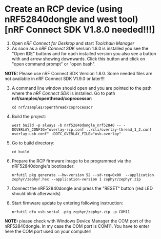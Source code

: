 # Create an RCP device (using nRF52840dongle and west tool)  [nRF Connect SDK V1.8.0 needed!!!]

1. Open *nRF Connect for Desktop* and start *Toolchain Manager*
2. As soon as a *nRF Connect SDK* version 1.8.0 is installed you see the "Open IDE" buttons and for each installed version you also see a button with and arrow showing downwards. Click this button and click on "open command prompt" or "open bash".

__NOTE:__ Please use nRF Connect SDK Version 1.8.0. Some needed files are not available in nRF Connect SDK V1.9.0 or later!!!

3. A command line window should open and you are pointed to the path where the *nRF Connect SDK* is installed. Go to path __nrf/samples/openthread/coprocessor__:

       cd nrf/samples/openthread/coprocessor
            
4. Build the project:

       west build -p always -b nrf52840dongle_nrf52840 -- -DOVERLAY_CONFIG="overlay-rcp.conf ../cli/overlay-thread_1_2.conf overlay-usb.conf" -DDTC_OVERLAY_FILE="usb.overlay"

5. Go to build directory:

       cd build

6. Prepare the RCP firmware image to be programmed via the nRF52840dongle's bootloader:

       nrfutil pkg generate --hw-version 52 --sd-req=0x00  --application zephyr/zephyr.hex --application-version 1 zephyr/zephyr.zip 
       
7. Connect the nRF52840dongle and press the "RESET" button (red LED should blink afterwards)
8. Start firmware update by entering following instruction:

       nrfutil dfu usb-serial -pkg zephyr/zephyr.zip -p COM11
       
__NOTE:__ please check with Windows Device Manager the COM port of the nRF52840dongle. In my case the COM port is COM11. You have to enter here the COM port used on your computer!



